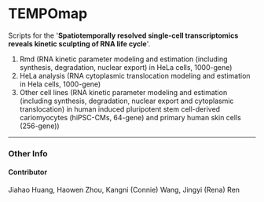 # TEMPOmap

Scripts for the '**Spatiotemporally resolved single-cell transcriptomics reveals kinetic sculpting of RNA life cycle**'. 

1. Rmd (RNA kinetic parameter modeling and estimation (including synthesis, degradation, nuclear export) in HeLa cells, 1000-gene)
2. HeLa analysis (RNA cytoplasmic translocation modeling and estimation in Hela cells, 1000-gene)
3. Other cell lines (RNA kinetic parameter modeling and estimation (including synthesis, degradation, nuclear export and cytoplasmic translocation) in human induced pluripotent stem cell-derived cariomyocytes (hiPSC-CMs, 64-gene) and primary human skin cells  (256-gene))


***


### Other Info

#### Contributor

Jiahao Huang, Haowen Zhou, Kangni (Connie) Wang, Jingyi (Rena) Ren
